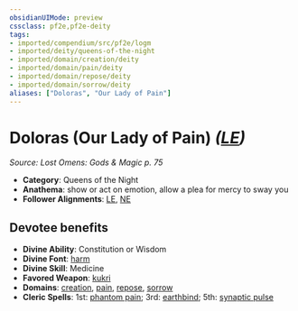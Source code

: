 ```yaml
---
obsidianUIMode: preview
cssclass: pf2e,pf2e-deity
tags:
- imported/compendium/src/pf2e/logm
- imported/deity/queens-of-the-night
- imported/domain/creation/deity
- imported/domain/pain/deity
- imported/domain/repose/deity
- imported/domain/sorrow/deity
aliases: ["Doloras", "Our Lady of Pain"]
---
```

# Doloras (Our Lady of Pain) *([LE](lawful-evil-b1.md))*  
*Source: Lost Omens: Gods & Magic p. 75*  

- **Category**: Queens of the Night
- **Anathema**: show or act on emotion, allow a plea for mercy to sway you
- **Follower Alignments**: [LE](lawful-evil-b1.md), [NE](neutral-evil-b1.md)

## Devotee benefits

- **Divine Ability**: Constitution or Wisdom
- **Divine Font**: [harm](../../spells/harm.md)
- **Divine Skill**: Medicine
- **Favored Weapon**: [kukri](../../equipment/items/kukri.md)
- **Domains**: [creation](../domains.md#Creation), [pain](../domains.md#Pain), [repose](../domains.md#Repose), [sorrow](../domains.md#Sorrow)
- **Cleric Spells**: 1st: [phantom pain](../../spells/phantom-pain.md); 3rd: [earthbind](../../spells/earthbind.md); 5th: [synaptic pulse](../../spells/synaptic-pulse.md)